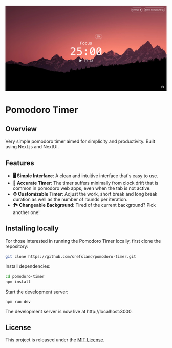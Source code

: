 ![pomodoro screen](images/pomodoro-screen.png)

# Pomodoro Timer

## Overview

Very simple pomodoro timer aimed for simplicity and productivity. Built using Next.js and NextUI.

## Features 
- **🖥️ Simple Interface**: A clean and intuitive interface that's easy to use.
- **🎯 Accurate Timer**: The timer suffers minimally from clock drift that is common in pomodoro web apps, even when the tab is not active.
- **⚙️ Customizable Timer**: Adjust the work, short break and long break duration as well as the number of rounds per iteration.
- **🏞️ Changeable Background**: Tired of the current background? Pick another one!

## Installing locally

For those interested in running the Pomodoro Timer locally, first clone the repository:
```bash
git clone https://github.com/srefsland/pomodoro-timer.git
```

Install dependencies:
```bash
cd pomodoro-timer
npm install
```

Start the development server:
```bash
npm run dev
```

The development server is now live at http://localhost:3000.

## License

This project is released under the [MIT License](LICENSE.md).
